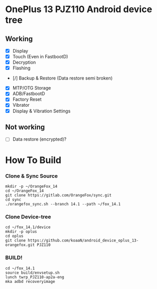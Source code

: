 # OnePlus 13 PJZ110 Android device tree

## Working

- [X] Display
- [X] Touch (Even in FastbootD)
- [X] Decryption
- [X] Flashing
- [/] Backup & Restore (Data restore semi broken)
- [X] MTP/OTG Storage
- [X] ADB/FastbootD
- [X] Factory Reset
- [X] Vibrator
- [X] Display & Vibration Settings

## Not working
- [ ] Data restore (encrypted)?

# How To Build

### Clone & Sync Source
```
mkdir -p ~/OrangeFox_14
cd ~/OrangeFox_14
git clone https://gitlab.com/OrangeFox/sync.git
cd sync
./orangefox_sync.sh --branch 14.1 --path ~/fox_14.1
```
### Clone Device-tree
```
cd ~/fox_14.1/device
mkdir -p oplus
cd oplus
git clone https://github.com/koaaN/android_device_oplus_13-orangefox.git PJZ110
```
### BUILD!
```
cd ~/fox_14.1
source build/envsetup.sh
lunch twrp_PJZ110-ap2a-eng
mka adbd recoveryimage
```
